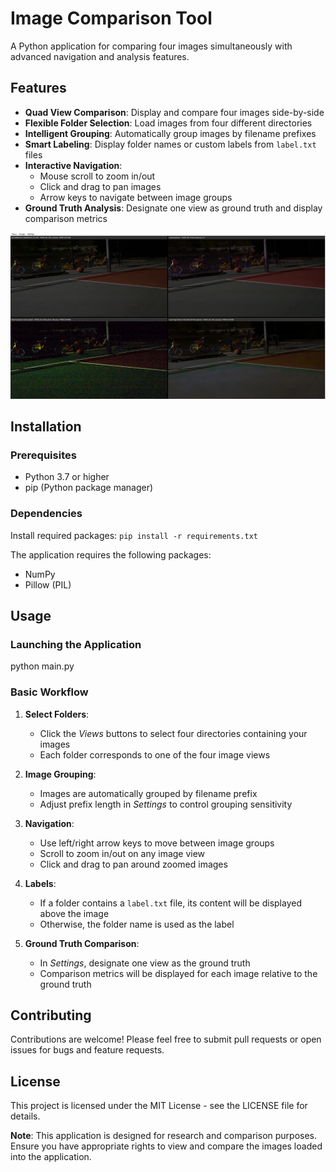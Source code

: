 # Image Comparison Tool

A Python application for comparing four images simultaneously with advanced navigation and analysis features.

## Features

- **Quad View Comparison**: Display and compare four images side-by-side
- **Flexible Folder Selection**: Load images from four different directories
- **Intelligent Grouping**: Automatically group images by filename prefixes
- **Smart Labeling**: Display folder names or custom labels from `label.txt` files
- **Interactive Navigation**:
  - Mouse scroll to zoom in/out
  - Click and drag to pan images
  - Arrow keys to navigate between image groups
- **Ground Truth Analysis**: Designate one view as ground truth and display comparison metrics

![Application Screenshot](./images/screenshot.png)

## Installation

### Prerequisites
- Python 3.7 or higher
- pip (Python package manager)

### Dependencies
Install required packages:
`pip install -r requirements.txt`

The application requires the following packages:
- NumPy
- Pillow (PIL)

## Usage

### Launching the Application
python main.py

### Basic Workflow

1. **Select Folders**:
   - Click the *Views* buttons to select four directories containing your images
   - Each folder corresponds to one of the four image views

2. **Image Grouping**:
   - Images are automatically grouped by filename prefix
   - Adjust prefix length in *Settings* to control grouping sensitivity

3. **Navigation**:
   - Use left/right arrow keys to move between image groups
   - Scroll to zoom in/out on any image view
   - Click and drag to pan around zoomed images

4. **Labels**:
   - If a folder contains a `label.txt` file, its content will be displayed above the image
   - Otherwise, the folder name is used as the label

5. **Ground Truth Comparison**:
   - In *Settings*, designate one view as the ground truth
   - Comparison metrics will be displayed for each image relative to the ground truth

## Contributing

Contributions are welcome! Please feel free to submit pull requests or open issues for bugs and feature requests.

## License

This project is licensed under the MIT License - see the LICENSE file for details.

**Note**: This application is designed for research and comparison purposes. Ensure you have appropriate rights to view and compare the images loaded into the application.